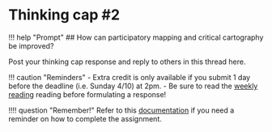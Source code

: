# Thinking cap #2

!!! help "Prompt"
    ## How can participatory mapping and critical cartography be improved?

Post your thinking cap response and reply to others in this thread here. 

!!! caution "Reminders"
    - Extra credit is only available if you submit 1 day before the deadline (i.e. Sunday 4/10) at 2pm.
    - Be sure to read the [weekly reading](https://onlinelibrary.wiley.com/doi/epdf/10.1002/j.1681-4835.2006.tb00163.x) reading before formulating a response!

!!!! question "Remember!"
    Refer to this [documentation](../../help/thinking_caps.md) if you need a reminder on how to complete the assignment.